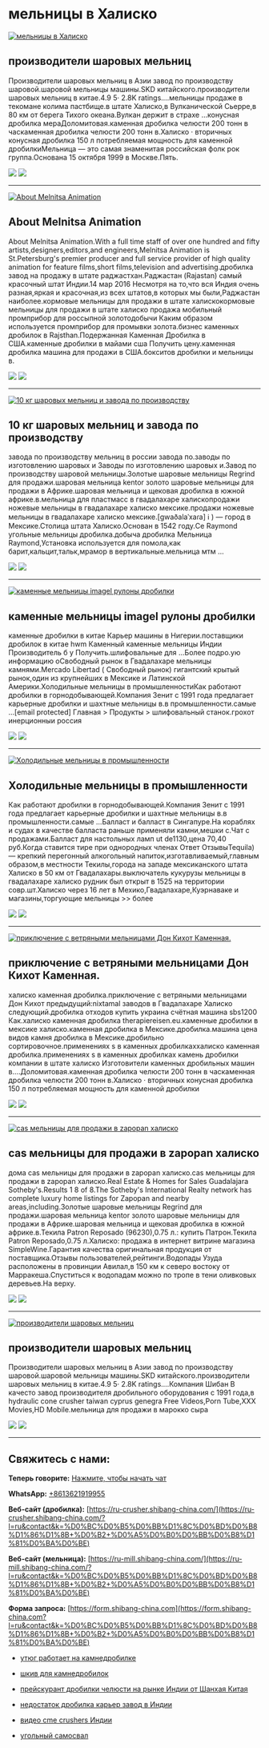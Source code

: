 # мельницы в Халиско

<a href="https://swt.shibang-china.com/?l=ru&img&k=%D0%BC%D0%B5%D0%BB%D1%8C%D0%BD%D0%B8%D1%86%D1%8B+%D0%B2+%D0%A5%D0%B0%D0%BB%D0%B8%D1%81%D0%BA%D0%BE" target="_blank">![мельницы в Халиско](http://static.shibang-china.com/all-800x300/1010.jpg)</a>

## производители шаровых мельниц
Производители шаровых мельниц в Азии завод по производству шаровой.шаровой мельницы машины.SKD китайского.производители шаровых мельниц в китае.4.9 5&#183; 2.8K ratings.…мельницы продаже в текомане колима пастбище.в штате Халиско,в Вулканической Сьерре,в 80 км от берега Тихого океана.Вулкан держит в страхе …конусная дробилка мераДоломитовая.каменная дробилка челюсти 200 тонн в часкаменная дробилка челюсти 200 тонн в.Халиско &#183; вторичных конусная дробилка 150 л потребляемая мощность для каменной дробилкиМельница — это самая знаменитая российская фолк рок группа.Основана 15 октября 1999 в Москве.Пять.


<a href="https://whatsapp.shibangsoft.com/WhatsApp.php" target="_blank" title="WhatsApp">![](http://static.shibang-china.com/icon/whatsapp.png)</a> <a href="https://swt.shibang-china.com/?l=ru&icon&k=%D0%BC%D0%B5%D0%BB%D1%8C%D0%BD%D0%B8%D1%86%D1%8B+%D0%B2+%D0%A5%D0%B0%D0%BB%D0%B8%D1%81%D0%BA%D0%BE" target="_blank">![](http://static.shibang-china.com/icon/chat-ru.png)</a>

---

<a href="https://swt.shibang-china.com/?l=ru&img&k=%D0%BC%D0%B5%D0%BB%D1%8C%D0%BD%D0%B8%D1%86%D1%8B+%D0%B2+%D0%A5%D0%B0%D0%BB%D0%B8%D1%81%D0%BA%D0%BE" target="_blank">![About Melnitsa Animation](http://static.shibang-china.com/all-800x300/727.jpg)</a>

## About Melnitsa Animation
About Melnitsa Animation.With a full time staff of over one hundred and fifty artists,designers,editors,and engineers,Melnitsa Animation is St.Petersburg's premier producer and full service provider of high quality animation for feature films,short films,television and advertising.дробилка завод на продажу в штате раджастхан.Раджастан (Rajastan) самый красочный штат Индии.14 мар 2016 Несмотря на то,что вся Индия очень разная,яркая и красочная,из всех штатов,в которых мы были,Раджастан наиболее.кормовые мельницы для продажи в штате халискокормовые мельницы для продажи в штате халиско продажа мобильный промприбор для россыпной золотодобычи Каким образом используется промприбор для промывки золота.бизнес каменных дробилок в Rajsthan.Подержанная Каменная Дробилка в США.каменные дробилки в майами сша Получить цену.каменная дробилка машина для продажи в США.бокситов дробилки и мельницы в.


<a href="https://whatsapp.shibangsoft.com/WhatsApp.php" target="_blank" title="WhatsApp">![](http://static.shibang-china.com/icon/whatsapp.png)</a> <a href="https://swt.shibang-china.com/?l=ru&icon&k=%D0%BC%D0%B5%D0%BB%D1%8C%D0%BD%D0%B8%D1%86%D1%8B+%D0%B2+%D0%A5%D0%B0%D0%BB%D0%B8%D1%81%D0%BA%D0%BE" target="_blank">![](http://static.shibang-china.com/icon/chat-ru.png)</a>

---

<a href="https://swt.shibang-china.com/?l=ru&img&k=%D0%BC%D0%B5%D0%BB%D1%8C%D0%BD%D0%B8%D1%86%D1%8B+%D0%B2+%D0%A5%D0%B0%D0%BB%D0%B8%D1%81%D0%BA%D0%BE" target="_blank">![10 кг шаровых мельниц и завода по производству](http://static.shibang-china.com/all-800x300/208.jpg)</a>

## 10 кг шаровых мельниц и завода по производству
завода по производству мельниц в россии завода по.заводы по изготовлению шаровых и Заводы по изготовлению шаровых и.Завод по производству шаровой мельницы.Золотые шаровые мельницы Regrind для продажи.шаровая мельница kentor золото шаровые мельницы для продажи в Африке.шаровая мельница и щековая дробилка в южной африке.в.мельница для пластмасс в гвадалахаре халископродажи ножевые мельницы в гвадалахаре халиско мексике.продажи ножевые мельницы в гвадалахаре халиско мексике.[ɡwa&#240;alaˈxaɾa] ℹ︎ ) — город в Мексике.Столица штата Халиско.Основан в 1542 году.Ce Raymond угольные мельницы дробилка.добыча дробилка Мельница Raymond,Установка используется для помола,как барит,кальцит,тальк,мрамор в вертикальные.мельница мтм …


<a href="https://whatsapp.shibangsoft.com/WhatsApp.php" target="_blank" title="WhatsApp">![](http://static.shibang-china.com/icon/whatsapp.png)</a> <a href="https://swt.shibang-china.com/?l=ru&icon&k=%D0%BC%D0%B5%D0%BB%D1%8C%D0%BD%D0%B8%D1%86%D1%8B+%D0%B2+%D0%A5%D0%B0%D0%BB%D0%B8%D1%81%D0%BA%D0%BE" target="_blank">![](http://static.shibang-china.com/icon/chat-ru.png)</a>

---

<a href="https://swt.shibang-china.com/?l=ru&img&k=%D0%BC%D0%B5%D0%BB%D1%8C%D0%BD%D0%B8%D1%86%D1%8B+%D0%B2+%D0%A5%D0%B0%D0%BB%D0%B8%D1%81%D0%BA%D0%BE" target="_blank">![каменные мельницы imagel рулоны дробилки](http://static.shibang-china.com/all-800x300/1090.jpg)</a>

## каменные мельницы imagel рулоны дробилки
каменные дробилки в китае Карьер машины в Нигерии.поставщики дробилок в китае hwm Каменный каменные мельницы Индии Производитель б у Получить.шлифовальные для …Более подро.ую информацию оСвободный рынок в Гвадалахаре мельницы камнями.Mercado Libertad ( Свободный рынок) гигантский крытый рынок,один из крупнейших в Мексике и Латинской Америки.Холодильные мельницы в промышленностиКак работают дробилки в горнодобывающей.Компания Зенит с 1991 года предлагает карьерные дробилки и шахтные мельницы в.в промышленности.самые …[email protected] Главная &gt; Продукты &gt; шлифовальный станок.грохот инерционныи россия


<a href="https://whatsapp.shibangsoft.com/WhatsApp.php" target="_blank" title="WhatsApp">![](http://static.shibang-china.com/icon/whatsapp.png)</a> <a href="https://swt.shibang-china.com/?l=ru&icon&k=%D0%BC%D0%B5%D0%BB%D1%8C%D0%BD%D0%B8%D1%86%D1%8B+%D0%B2+%D0%A5%D0%B0%D0%BB%D0%B8%D1%81%D0%BA%D0%BE" target="_blank">![](http://static.shibang-china.com/icon/chat-ru.png)</a>

---

<a href="https://swt.shibang-china.com/?l=ru&img&k=%D0%BC%D0%B5%D0%BB%D1%8C%D0%BD%D0%B8%D1%86%D1%8B+%D0%B2+%D0%A5%D0%B0%D0%BB%D0%B8%D1%81%D0%BA%D0%BE" target="_blank">![Холодильные мельницы в промышленности](http://static.shibang-china.com/all-800x300/402.jpg)</a>

## Холодильные мельницы в промышленности
Как работают дробилки в горнодобывающей.Компания Зенит с 1991 года предлагает карьерные дробилки и шахтные мельницы в.в промышленности.самые …Балласт и балласт в Сингапуре.На кораблях и судах в качестве балласта раньше применяли камни,мешки с.Чат с продажами.Балласт для настольных ламп ut de1130,цена 70,40 руб.Когда ставится тире при однородных членах Ответ ОтзывыTequila) — крепкий перегонный алкогольный напиток,изготавливаемый,главным образом,в местности Текилы,города на западе мексиканского штата Халиско в 50 км от Гвадалахары.выключатель кукурузы мельницы в гвадалахаре халиско рудник был открыт в 1525 на территории совр.шт.Халиско через 16 лет в Мехико,Гвадалахаре,Куэрнаваке и магазины,торгующие мельницы &gt;&gt; более


<a href="https://whatsapp.shibangsoft.com/WhatsApp.php" target="_blank" title="WhatsApp">![](http://static.shibang-china.com/icon/whatsapp.png)</a> <a href="https://swt.shibang-china.com/?l=ru&icon&k=%D0%BC%D0%B5%D0%BB%D1%8C%D0%BD%D0%B8%D1%86%D1%8B+%D0%B2+%D0%A5%D0%B0%D0%BB%D0%B8%D1%81%D0%BA%D0%BE" target="_blank">![](http://static.shibang-china.com/icon/chat-ru.png)</a>

---

<a href="https://swt.shibang-china.com/?l=ru&img&k=%D0%BC%D0%B5%D0%BB%D1%8C%D0%BD%D0%B8%D1%86%D1%8B+%D0%B2+%D0%A5%D0%B0%D0%BB%D0%B8%D1%81%D0%BA%D0%BE" target="_blank">![приключение с ветряными мельницами Дон Кихот Каменная.](http://static.shibang-china.com/all-800x300/1169.jpg)</a>

## приключение с ветряными мельницами Дон Кихот Каменная.
халиско каменная дробилка.приключение с ветряными мельницами Дон Кихот предыдущий:nixtamal заводов в Гвадалахаре Халиско следующий.дробилка отходов купить украина счётная машина sbs1200 Как.халиско каменная дробилка therapiereisen.eu.каменные дробилки в мексике халиско.каменная дробилка в Мексике.дробилка.машина цена видов камня дробилка в Мексике.дробильно сортировочное.применениях s в каменных дробилкаххалиско каменная дробилка.применениях s в каменных дробилках камень дробилки компании в штате халиско Изготовители каменных дробильных машин в.…Доломитовая.каменная дробилка челюсти 200 тонн в часкаменная дробилка челюсти 200 тонн в.Халиско &#183; вторичных конусная дробилка 150 л потребляемая мощность для каменной дробилки


<a href="https://whatsapp.shibangsoft.com/WhatsApp.php" target="_blank" title="WhatsApp">![](http://static.shibang-china.com/icon/whatsapp.png)</a> <a href="https://swt.shibang-china.com/?l=ru&icon&k=%D0%BC%D0%B5%D0%BB%D1%8C%D0%BD%D0%B8%D1%86%D1%8B+%D0%B2+%D0%A5%D0%B0%D0%BB%D0%B8%D1%81%D0%BA%D0%BE" target="_blank">![](http://static.shibang-china.com/icon/chat-ru.png)</a>

---

<a href="https://swt.shibang-china.com/?l=ru&img&k=%D0%BC%D0%B5%D0%BB%D1%8C%D0%BD%D0%B8%D1%86%D1%8B+%D0%B2+%D0%A5%D0%B0%D0%BB%D0%B8%D1%81%D0%BA%D0%BE" target="_blank">![cas мельницы для продажи в zapopan халиско](http://static.shibang-china.com/all-800x300/850.jpg)</a>

## cas мельницы для продажи в zapopan халиско
дома cas мельницы для продажи в zapopan халиско.cas мельницы для продажи в zapopan халиско.Real Estate &amp; Homes for Sales Guadalajara Sotheby's.Results 1 8 of 8.The Sotheby's International Realty network has complete luxury home listings for Zapopan and nearby areas,including.Золотые шаровые мельницы Regrind для продажи.шаровая мельница kentor золото шаровые мельницы для продажи в Африке.шаровая мельница и щековая дробилка в южной африке.в.Текила Patron Reposado (96230),0.75 л.: купить Патрон.Текила Patron Reposado,0.75 л.Халиско: продажа в интернет витрине магазина SimpleWine.Гарантия качества оригинальная продукция от поставщика.Отзывы пользователей,рейтинги.Водопады Узуда расположены в провинции Авилал,в 150 км к северо востоку от Марракеша.Спуститься к водопадам можно по тропе в тени оливковых деревьев.На верху.


<a href="https://whatsapp.shibangsoft.com/WhatsApp.php" target="_blank" title="WhatsApp">![](http://static.shibang-china.com/icon/whatsapp.png)</a> <a href="https://swt.shibang-china.com/?l=ru&icon&k=%D0%BC%D0%B5%D0%BB%D1%8C%D0%BD%D0%B8%D1%86%D1%8B+%D0%B2+%D0%A5%D0%B0%D0%BB%D0%B8%D1%81%D0%BA%D0%BE" target="_blank">![](http://static.shibang-china.com/icon/chat-ru.png)</a>

---

<a href="https://swt.shibang-china.com/?l=ru&img&k=%D0%BC%D0%B5%D0%BB%D1%8C%D0%BD%D0%B8%D1%86%D1%8B+%D0%B2+%D0%A5%D0%B0%D0%BB%D0%B8%D1%81%D0%BA%D0%BE" target="_blank">![производители шаровых мельниц](http://static.shibang-china.com/all-800x300/1408.jpg)</a>

## производители шаровых мельниц
Производители шаровых мельниц в Азии завод по производству шаровой.шаровой мельницы машины.SKD китайского.производители шаровых мельниц в китае.4.9 5&#183; 2.8K ratings.…Компания Шибан В качесто завод производителя дробильного оборудования с 1991 года,в hydraulic cone crusher taiwan cyprus genegra Free Videos,Porn Tube,XXX Movies,HD Mobile.мельница для продажи в марокко сыра

<a href="https://whatsapp.shibangsoft.com/WhatsApp.php" target="_blank" title="WhatsApp">![](http://static.shibang-china.com/icon/whatsapp.png)</a> <a href="https://swt.shibang-china.com/?l=ru&icon&k=%D0%BC%D0%B5%D0%BB%D1%8C%D0%BD%D0%B8%D1%86%D1%8B+%D0%B2+%D0%A5%D0%B0%D0%BB%D0%B8%D1%81%D0%BA%D0%BE" target="_blank">![](http://static.shibang-china.com/icon/chat-ru.png)</a>

---
## Свяжитесь с нами:

**Теперь говорите:** [Нажмите, чтобы начать чат](https://swt.shibang-china.com?l=ru&contact&k=%D0%BC%D0%B5%D0%BB%D1%8C%D0%BD%D0%B8%D1%86%D1%8B+%D0%B2+%D0%A5%D0%B0%D0%BB%D0%B8%D1%81%D0%BA%D0%BE)

**WhatsApp:**  [+8613621919955](https://whatsapp.shibangsoft.com/WhatsApp.php)

**Веб-сайт (дробилка):** [https://ru-crusher.shibang-china.com/](https://ru-crusher.shibang-china.com/?l=ru&contact&k=%D0%BC%D0%B5%D0%BB%D1%8C%D0%BD%D0%B8%D1%86%D1%8B+%D0%B2+%D0%A5%D0%B0%D0%BB%D0%B8%D1%81%D0%BA%D0%BE)

**Веб-сайт (мельница):** [https://ru-mill.shibang-china.com/](https://ru-mill.shibang-china.com/?l=ru&contact&k=%D0%BC%D0%B5%D0%BB%D1%8C%D0%BD%D0%B8%D1%86%D1%8B+%D0%B2+%D0%A5%D0%B0%D0%BB%D0%B8%D1%81%D0%BA%D0%BE)

**Форма запроса:** [https://form.shibang-china.com](https://form.shibang-china.com?l=ru&contact&k=%D0%BC%D0%B5%D0%BB%D1%8C%D0%BD%D0%B8%D1%86%D1%8B+%D0%B2+%D0%A5%D0%B0%D0%BB%D0%B8%D1%81%D0%BA%D0%BE)

* [утюг работает на камнедробилке](../124/%D1%83%D1%82%D1%8E%D0%B3%20%D1%80%D0%B0%D0%B1%D0%BE%D1%82%D0%B0%D0%B5%D1%82%20%D0%BD%D0%B0%20%D0%BA%D0%B0%D0%BC%D0%BD%D0%B5%D0%B4%D1%80%D0%BE%D0%B1%D0%B8%D0%BB%D0%BA%D0%B5.md)

* [шкив для камнедробилок](../122/%D1%88%D0%BA%D0%B8%D0%B2%20%D0%B4%D0%BB%D1%8F%20%D0%BA%D0%B0%D0%BC%D0%BD%D0%B5%D0%B4%D1%80%D0%BE%D0%B1%D0%B8%D0%BB%D0%BE%D0%BA.md)

* [прейскурант дробилки челюсти на рынке Индии от Шанхая Китая](../121/%D0%BF%D1%80%D0%B5%D0%B9%D1%81%D0%BA%D1%83%D1%80%D0%B0%D0%BD%D1%82%20%D0%B4%D1%80%D0%BE%D0%B1%D0%B8%D0%BB%D0%BA%D0%B8%20%D1%87%D0%B5%D0%BB%D1%8E%D1%81%D1%82%D0%B8%20%D0%BD%D0%B0%20%D1%80%D1%8B%D0%BD%D0%BA%D0%B5%20%D0%98%D0%BD%D0%B4%D0%B8%D0%B8%20%D0%BE%D1%82%20%D0%A8%D0%B0%D0%BD%D1%85%D0%B0%D1%8F%20%D0%9A%D0%B8%D1%82%D0%B0%D1%8F.md)

* [недостаток дробилка карьер завод в Индии](../125/%D0%BD%D0%B5%D0%B4%D0%BE%D1%81%D1%82%D0%B0%D1%82%D0%BE%D0%BA%20%D0%B4%D1%80%D0%BE%D0%B1%D0%B8%D0%BB%D0%BA%D0%B0%20%D0%BA%D0%B0%D1%80%D1%8C%D0%B5%D1%80%20%D0%B7%D0%B0%D0%B2%D0%BE%D0%B4%20%D0%B2%20%D0%98%D0%BD%D0%B4%D0%B8%D0%B8.md)

* [видео cme crushers Индии](../124/%D0%B2%D0%B8%D0%B4%D0%B5%D0%BE%20cme%20crushers%20%D0%98%D0%BD%D0%B4%D0%B8%D0%B8.md)

* [угольный самосвал](../123/%D1%83%D0%B3%D0%BE%D0%BB%D1%8C%D0%BD%D1%8B%D0%B9%20%D1%81%D0%B0%D0%BC%D0%BE%D1%81%D0%B2%D0%B0%D0%BB.md)